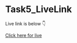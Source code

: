 # Task5_LiveLink

Live link is below 👇


[Click here for live](https://naanmudhalvan-frontend.onrender.com/)
